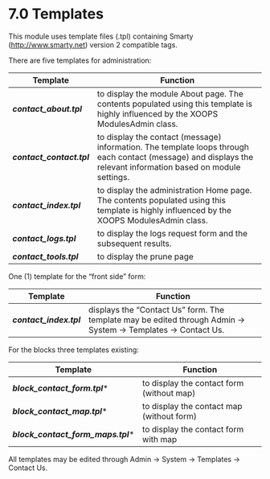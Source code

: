 # 7.0 Templates

This module uses template files (.tpl) containing Smarty (http://www.smarty.net) version 2 compatible tags.

There are five templates for administration:

|Template|Function|
|---|---|
|***contact_about.tpl***|to display the module About page.  The contents populated using this template is highly influenced by the XOOPS ModulesAdmin class.|
|***contact_contact.tpl*** |to display the contact (message) information. The template loops through each contact (message) and displays the relevant information based on module settings.|
|***contact_index.tpl*** |to display the administration Home page.  The contents populated using this template is highly influenced by the XOOPS ModulesAdmin class.|
|***contact_logs.tpl*** |to display the logs request form and the subsequent results.|
|***contact_tools.tpl*** | to display the prune page |

One (1) template for the “front side” form:

|Template|Function|
|---|---|
|***contact_index.tpl*** | displays the “Contact Us” form. The template may be edited through Admin -> System -> Templates -> Contact Us.|

For the blocks three templates existing:

|Template|Function|
|---|---|
|***block_contact_form.tpl**** | to display the contact form (without map) |
|***block_contact_map.tpl**** | to display the contact map (without form) |
|***block_contact_form_maps.tpl**** | to display the contact form with map |

All templates may be edited through Admin -> System -> Templates -> Contact Us.
